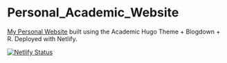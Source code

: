 # Personal_Academic_Website

[My Personal Website](https://isobelbeasley.com/) built using the Academic Hugo Theme + Blogdown + R. Deployed with Netlify. 

[![Netlify Status](https://api.netlify.com/api/v1/badges/8ad87f63-f5cc-4e95-acd5-b3b6ba6dd034/deploy-status)](https://app.netlify.com/sites/isobelbeasley/deploys)
